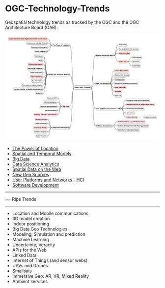 # OGC-Technology-Trends
Geospatial technology trends as tracked by the OGC and the OGC Architecture Board (OAB).  

![Tech Trends](images/20170317GeoTechTrends.png "Tech Trends Mind Map")

   * [The Power of Location](chapter-01.adoc)
   * [Spatial and Temporal Models](chapter-02)
   * [Big Data](chapter-03)
   * [Data Science Analytics](chapter-04)
   * [Spatial Data on the Web](chapter-05)
   * [New Geo Sources](chapter-06)
   * [User Platforms and Networks - HCI](chapter-07)
   * [Software Development](chapter-08)

___________

== Ripe Trends
___________

* Location and Mobile communications
* 3D model creation
* Indoor positioning
* Big Data Geo Technologies
* Modeling, Simulation and prediction
* Machine Learning
* Uncertainty, Veracity
* APIs for the Web
* Linked Data
* Internet of Things (and sensor webs)
* UAVs and Drones
* Smallsats
* Immersive Geo: AR, VR, Mixed Reality
* Ambient services
